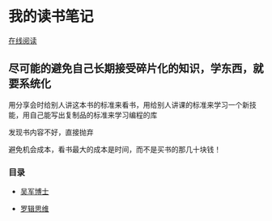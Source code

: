 # 我的读书笔记

[在线阅读](https://shengxinjing.gitbooks.io/awesome-books/content/)

##  尽可能的避免自己长期接受碎片化的知识，学东西，就要系统化

用分享会时给别人讲这本书的标准来看书，用给别人讲课的标准来学习一个新技能，用自己能写出复制品的标准来学习编程的库

发现书内容不好，直接抛弃

避免机会成本，看书最大的成本是时间，而不是买书的那几十块钱！

### 目录


* [吴军博士](wujun/wujun_bo_shi_md.md)

* [罗辑思维](luojisiwei/luoji_si_wei_md.md)

